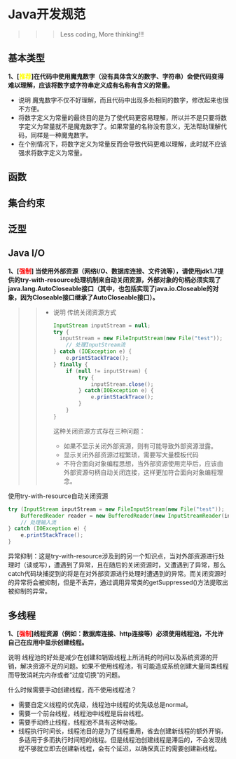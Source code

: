 # Java开发规范


> > > > > > > > 
> > > > > > > >
> > > > > > > > 
> > > > >
> > > > > 
> > > >
> > > > > > > >


>>> Less coding, More thinking!!!

## 基本类型

**1、[<font face='黑体' color='yellow'>推荐</font>]在代码中使用魔鬼数字（没有具体含义的数字、字符串）会使代码变得难以理解，应该将数字或字符串定义成有名称有含义的常量。**

- 说明 魔鬼数字不仅不好理解，而且代码中出现多处相同的数字，修改起来也很不方便。
- 将数字定义为常量的最终目的是为了使代码更容易理解，所以并不是只要将数字定义为常量就不是魔鬼数字了。如果常量的名称没有意义，无法帮助理解代码，同样是一种魔鬼数字。
- 在个别情况下，将数字定义为常量反而会导致代码更难以理解，此时就不应该强求将数字定义为常量。



## 函数





## 集合约束





## 泛型



## Java I/O

**1、[<font face='黑体' color='red'>强制</font>] 当使用外部资源（网络I/O、数据库连接、文件流等），请使用jdk1.7提供的try-with-resource处理机制来自动关闭资源，外部对象的句柄必须实现了java.lang.AutoCloseable接口（其中，也包括实现了java.io.Closeable的对象，因为Closeable接口继承了AutoCloseable接口）。**

> > - 说明 传统关闭资源方式
> >
> >   ```java
> >   InputStream inputStream = null;
> >   try {
> >   	inputStream = new FileInputStream(new File("test"));
> >       // 处理InputStream流    
> >   } catch (IOException e) {
> >       e.printStackTrace();
> >   } finally {
> >       if (null != inputStream) {
> >           try {
> >               inputStream.close();            
> >           } catch(IOException e) {
> >               e.printStackTrace();
> >           }
> >       }
> >   }
> >   ```
> >
> >   这种关闭资源方式存在三种问题：
> >
> >   - 如果不显示关闭外部资源，则有可能导致外部资源泄露。
> >   - 显示关闭外部资源过程繁琐，需要写大量模板代码
> >   - 不符合面向对象编程思想，当外部资源使用完毕后，应该由外部资源句柄自动关闭连接，这样更加符合面向对象编程理念。

使用try-with-resource自动关闭资源

```java
try (InputStream inputStream = new FileInputStream(new File("test"));
    BufferedReader reader = new BufferedReader(new InputStreamReader(inputStream, "utf-8"))) {
    // 处理输入流
} catch (IOException e) {
    e.printStackTrace();
}
```

异常抑制：这是try-with-resource涉及到的另一个知识点，当对外部资源进行处理时（读或写），遭遇到了异常，且在随后的关闭资源时，又遭遇到了异常，那么catch代码块捕捉到的将是在对外部资源进行处理时遭遇到的异常。而关闭资源时的异常将会被抑制，但是不丢弃，通过调用异常类的getSuppressed()方法提取出被抑制的异常。



## 多线程

**1、[<font face='黑体' color='red'>强制</font>]线程资源（例如：数据库连接、http连接等）必须使用线程池，不允许自己在应用中显示创建线程。**

说明 线程池的好处是减少在创建和销毁线程上所消耗的时间以及系统资源的开销，解决资源不足的问题。如果不使用线程池，有可能造成系统创建大量同类线程而导致消耗完内存或者“过度切换”的问题。



什么时候需要手动创建线程，而不使用线程池？

- 需要自定义线程的优先级，线程池中线程的优先级总是normal。
- 需要一个前台线程，线程池中线程是后台线程。
- 需要手动终止线程，线程池不具有这种功能。
- 线程执行时间长，线程池目的是为了线程重用，省去创建新线程的额外开销，多适用于多而执行时间短的线程。但是线程池创建线程是滞后的，不会发现线程不够就立即去创建新线程，会有个延迟，以确保真正的需要创建新线程。













> > > > > > > > 
> > > > > > > >
> > > > > > > > 
> > > > >
> > > > > 
> > > >
> > > > > > > 



